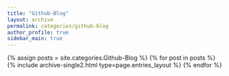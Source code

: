 ```yaml
---
title: "Github-Blog"
layout: archive
permalink: categories/github-blog
author_profile: true
sidebar_main: true
---
```



{% assign posts = site.categories.Github-Blog %}<!-- post에 등록된 글 상단에 선언한 categorise  -->
{% for post in posts %} {% include archive-single2.html type=page.entries_layout %} {% endfor %}
